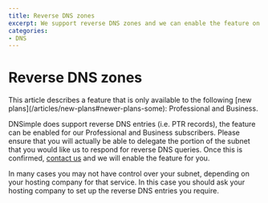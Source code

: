 ```yaml
---
title: Reverse DNS zones
excerpt: We support reverse DNS zones and we can enable the feature on request.
categories:
- DNS
---
```


# Reverse DNS zones

<info>
This article describes a feature that is only available to the following [new plans](/articles/new-plans#newer-plans-some): Professional and Business.
</info>

DNSimple does support reverse DNS entries (i.e. PTR records), the feature can be enabled for our Professional and Business subscribers. Please ensure that you will actually be able to delegate the portion of the subnet that you would like us to respond for reverse DNS queries. Once this is confirmed, [contact us](https://dnsimple.com/contact) and we will enable the feature for you.

In many cases you may not have control over your subnet, depending on your hosting company for that service. In this case you should ask your hosting company to set up the reverse DNS entries you require.
